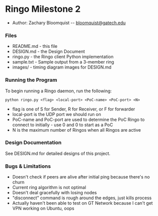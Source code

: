 Ringo Milestone 2
========

* Author: Zachary Bloomquist -- bloomquist@gatech.edu

### Files

* README.md - this file
* DESIGN.md - the Design Document
* ringo.py - the Ringo client Python implementation
* sample.txt - Sample output from a 3-member ring
* images/ - timing diagram images for DESIGN.md

### Running the Program

To begin running a Ringo daemon, run the following:

```
python ringo.py <flag> <local-port> <PoC-name> <PoC-port> <N>
```

* flag is one of S for Sender, R for Receiver, or F for forwarder
* local-port is the UDP port we should run on
* PoC-name and PoC-port are used to determine the PoC Ringo to connect to initially - use 0 and 0 to start as a PoC
* N is the maximum number of Ringos when all Ringos are active

### Design Documentation

See DESIGN.md for detailed designs of this project.

### Bugs & Limitations

* Doesn't check if peers are alive after initial ping because there's no churn
* Current ring algorithm is not optimal
* Doesn't deal gracefully with losing nodes
* "disconnect" command is rough around the edges, just kills process
* Actually haven't been able to test on GT Network because I can't get VPN working on Ubuntu, oops